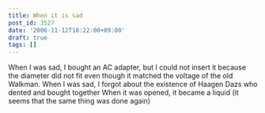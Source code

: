 ```yaml
---
title: When it is sad
post_id: 3527
date: '2006-11-12T18:22:00+09:00'
draft: true
tags: []
---
```


When I was sad, I bought an AC adapter, but I could not insert it because the diameter did not fit even though it matched the voltage of the old Walkman. When I was sad, I forgot about the existence of Haagen Dazs who dented and bought together When it was opened, it became a liquid (it seems that the same thing was done again)
